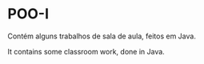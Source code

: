 # POO-I
Contém alguns trabalhos de sala de aula, feitos em Java.

It contains some classroom work, done in Java.
